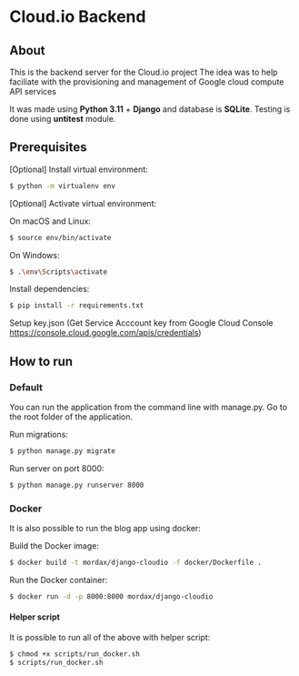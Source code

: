 # Cloud.io Backend

## About

This is the backend server for the Cloud.io project
The idea was to help faciliate with the provisioning and management of Google cloud compute API services

It was made using **Python 3.11** + **Django** and database is **SQLite**.
Testing is done using **untitest** module.

## Prerequisites

\[Optional\] Install virtual environment:

```bash
$ python -m virtualenv env
```

\[Optional\] Activate virtual environment:

On macOS and Linux:
```bash
$ source env/bin/activate
```

On Windows:
```bash
$ .\env\Scripts\activate
```

Install dependencies:
```bash
$ pip install -r requirements.txt
```

Setup key.json (Get Service Acccount key from Google Cloud Console https://console.cloud.google.com/apis/credentials)

## How to run

### Default

You can run the application from the command line with manage.py.
Go to the root folder of the application.

Run migrations:
```bash
$ python manage.py migrate
```

Run server on port 8000:
```bash
$ python manage.py runserver 8000
```

### Docker

It is also possible to run the blog app using docker:

Build the Docker image:
```bash
$ docker build -t mordax/django-cloudio -f docker/Dockerfile .
```

Run the Docker container:
```bash
$ docker run -d -p 8000:8000 mordax/django-cloudio
```

#### Helper script

It is possible to run all of the above with helper script:

```bash
$ chmod +x scripts/run_docker.sh
$ scripts/run_docker.sh
```

<!-- ### Tests

#### Default
Activate virtual environment:

On macOS and Linux:
```bash
$ source env/bin/activate
```

On Windows:
```bash
$ .\env\Scripts\activate
```

Running tests:
```bash
$ python manage.py test blog
```

#### Docker

It is also possible to run tests using Docker:

Build the Docker image:
```bash
$ docker build -t mordax/django-clouio -f docker/Dockerfile .
```

Run the Docker container:
```bash
$ docker run --rm mordax/django-clouio test blog
``` -->